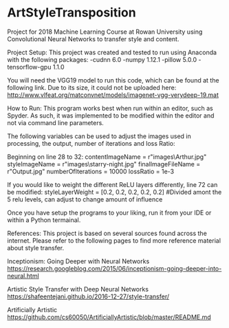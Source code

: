 # ArtStyleTransposition
Project for 2018 Machine Learning Course at Rowan University using Convolutional Neural Networks to transfer style and content.

Project Setup:
This project was created and tested to run using Anaconda with the following packages:
-cudnn 6.0
-numpy 1.12.1
-pillow 5.0.0
-tensorflow-gpu 1.1.0

You will need the VGG19 model to run this code, which can be found at the following link.
Due to its size, it could not be uploaded here:
http://www.vlfeat.org/matconvnet/models/imagenet-vgg-verydeep-19.mat

How to Run:
This program works best when run within an editor, such as Spyder. As such, it was implemented to be modified within the editor
and not via command line parameters. 

The following variables can be used to adjust the images used in processing, the output, number of iterations and loss Ratio:

Beginning on line 28 to 32:
contentImageName = r"images\Arthur.jpg"
styleImageName = r"images\starry-night.jpg"
finalImageFileName = r"Output.jpg"
numberOfIterations = 10000
lossRatio = 1e-3

If you would like to weight the different ReLU layers differently, line 72 can be modified:
styleLayerWeight = [0.2, 0.2, 0.2, 0.2, 0.2] #Divided amont the 5 relu levels, can adjust to change amount of influence

Once you have setup the programs to your liking, run it from your IDE or within a Python termainal.

References:
This project is based on several sources found across the internet.
Please refer to the following pages to find more reference material about style transfer.

Inceptionism: Going Deeper with Neural Networks
https://research.googleblog.com/2015/06/inceptionism-going-deeper-into-neural.html

Artistic Style Transfer with Deep Neural Networks
https://shafeentejani.github.io/2016-12-27/style-transfer/

Artificially Artistic
https://github.com/cs60050/ArtificiallyArtistic/blob/master/README.md
